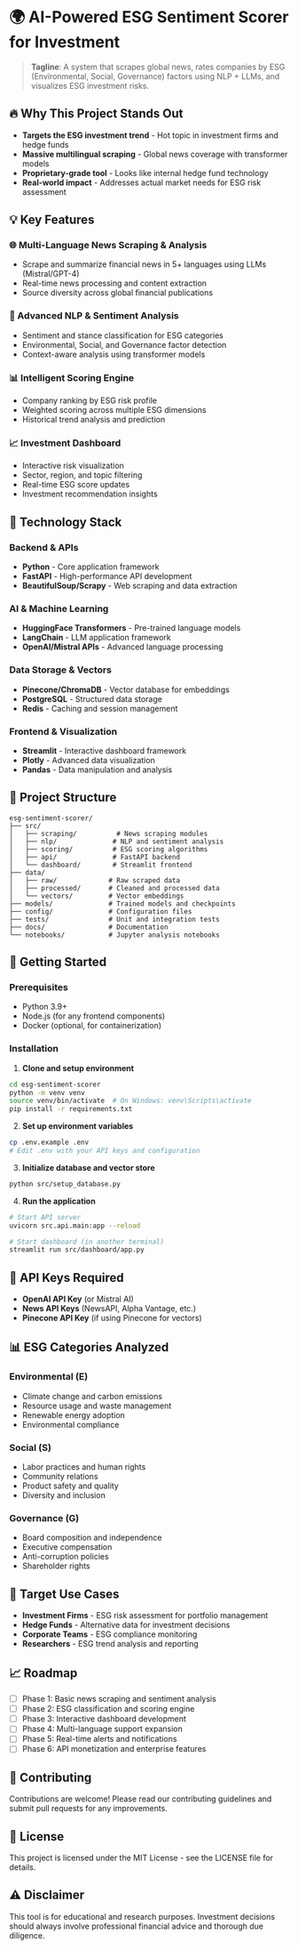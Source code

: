 # 🌍 AI-Powered ESG Sentiment Scorer for Investment

> **Tagline**: A system that scrapes global news, rates companies by ESG (Environmental, Social, Governance) factors using NLP + LLMs, and visualizes ESG investment risks.

## 🔥 Why This Project Stands Out

- **Targets the ESG investment trend** - Hot topic in investment firms and hedge funds
- **Massive multilingual scraping** - Global news coverage with transformer models
- **Proprietary-grade tool** - Looks like internal hedge fund technology
- **Real-world impact** - Addresses actual market needs for ESG risk assessment

## 💡 Key Features

### 🌐 Multi-Language News Scraping & Analysis
- Scrape and summarize financial news in 5+ languages using LLMs (Mistral/GPT-4)
- Real-time news processing and content extraction
- Source diversity across global financial publications

### 🤖 Advanced NLP & Sentiment Analysis
- Sentiment and stance classification for ESG categories
- Environmental, Social, and Governance factor detection
- Context-aware analysis using transformer models

### 📊 Intelligent Scoring Engine
- Company ranking by ESG risk profile
- Weighted scoring across multiple ESG dimensions
- Historical trend analysis and prediction

### 📈 Investment Dashboard
- Interactive risk visualization
- Sector, region, and topic filtering
- Real-time ESG score updates
- Investment recommendation insights

## 🔧 Technology Stack

### Backend & APIs
- **Python** - Core application framework
- **FastAPI** - High-performance API development
- **BeautifulSoup/Scrapy** - Web scraping and data extraction

### AI & Machine Learning
- **HuggingFace Transformers** - Pre-trained language models
- **LangChain** - LLM application framework
- **OpenAI/Mistral APIs** - Advanced language processing

### Data Storage & Vectors
- **Pinecone/ChromaDB** - Vector database for embeddings
- **PostgreSQL** - Structured data storage
- **Redis** - Caching and session management

### Frontend & Visualization
- **Streamlit** - Interactive dashboard framework
- **Plotly** - Advanced data visualization
- **Pandas** - Data manipulation and analysis

## 📁 Project Structure

```
esg-sentiment-scorer/
├── src/
│   ├── scraping/          # News scraping modules
│   ├── nlp/              # NLP and sentiment analysis
│   ├── scoring/          # ESG scoring algorithms
│   ├── api/              # FastAPI backend
│   └── dashboard/        # Streamlit frontend
├── data/
│   ├── raw/             # Raw scraped data
│   ├── processed/       # Cleaned and processed data
│   └── vectors/         # Vector embeddings
├── models/              # Trained models and checkpoints
├── config/              # Configuration files
├── tests/               # Unit and integration tests
├── docs/                # Documentation
└── notebooks/           # Jupyter analysis notebooks
```

## 🚀 Getting Started

### Prerequisites
- Python 3.9+
- Node.js (for any frontend components)
- Docker (optional, for containerization)

### Installation

1. **Clone and setup environment**
```bash
cd esg-sentiment-scorer
python -m venv venv
source venv/bin/activate  # On Windows: venv\Scripts\activate
pip install -r requirements.txt
```

2. **Set up environment variables**
```bash
cp .env.example .env
# Edit .env with your API keys and configuration
```

3. **Initialize database and vector store**
```bash
python src/setup_database.py
```

4. **Run the application**
```bash
# Start API server
uvicorn src.api.main:app --reload

# Start dashboard (in another terminal)
streamlit run src/dashboard/app.py
```

## 🔑 API Keys Required

- **OpenAI API Key** (or Mistral AI)
- **News API Keys** (NewsAPI, Alpha Vantage, etc.)
- **Pinecone API Key** (if using Pinecone for vectors)

## 📊 ESG Categories Analyzed

### Environmental (E)
- Climate change and carbon emissions
- Resource usage and waste management
- Renewable energy adoption
- Environmental compliance

### Social (S)
- Labor practices and human rights
- Community relations
- Product safety and quality
- Diversity and inclusion

### Governance (G)
- Board composition and independence
- Executive compensation
- Anti-corruption policies
- Shareholder rights

## 🎯 Target Use Cases

- **Investment Firms** - ESG risk assessment for portfolio management
- **Hedge Funds** - Alternative data for investment decisions
- **Corporate Teams** - ESG compliance monitoring
- **Researchers** - ESG trend analysis and reporting

## 📈 Roadmap

- [ ] Phase 1: Basic news scraping and sentiment analysis
- [ ] Phase 2: ESG classification and scoring engine
- [ ] Phase 3: Interactive dashboard development
- [ ] Phase 4: Multi-language support expansion
- [ ] Phase 5: Real-time alerts and notifications
- [ ] Phase 6: API monetization and enterprise features

## 🤝 Contributing

Contributions are welcome! Please read our contributing guidelines and submit pull requests for any improvements.

## 📄 License

This project is licensed under the MIT License - see the LICENSE file for details.

## ⚠️ Disclaimer

This tool is for educational and research purposes. Investment decisions should always involve professional financial advice and thorough due diligence.

